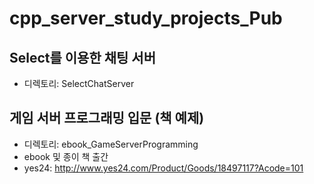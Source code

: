 # cpp_server_study_projects_Pub

## Select를 이용한 채팅 서버
- 디렉토리: SelectChatServer
  
  
  
## 게임 서버 프로그래밍 입문 (책 예제)  
- 디렉토리: ebook_GameServerProgramming
- ebook 및 종이 책 출간
- yes24: http://www.yes24.com/Product/Goods/18497117?Acode=101
